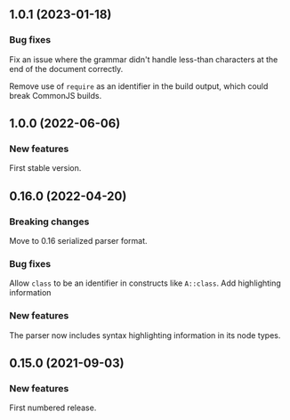 ## 1.0.1 (2023-01-18)

### Bug fixes

Fix an issue where the grammar didn't handle less-than characters at the end of the document correctly.

Remove use of `require` as an identifier in the build output, which could break CommonJS builds.

## 1.0.0 (2022-06-06)

### New features

First stable version.

## 0.16.0 (2022-04-20)

### Breaking changes

Move to 0.16 serialized parser format.

### Bug fixes

Allow `class` to be an identifier in constructs like `A::class`. Add highlighting information

### New features

The parser now includes syntax highlighting information in its node types.

## 0.15.0 (2021-09-03)

### New features

First numbered release.

